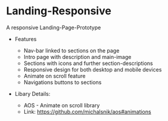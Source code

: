# Landing-Responsive
A responsive Landing-Page-Prototype

- Features
  - Nav-bar linked to sections on the page
  - Intro page with description and main-image
  - Sections with icons and further section-descriptions
  - Responsive design for both desktop and mobile devices
  - Animate on scroll feature
  - Navigations buttons to sections

- Libary Details:
  - AOS - Animate on scroll library
  - Link: https://github.com/michalsnik/aos#animations
  
